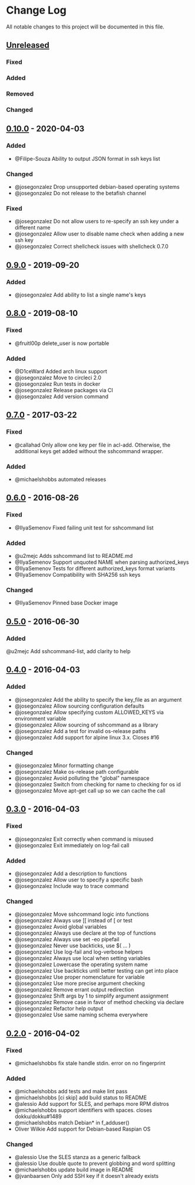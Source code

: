 # Change Log
All notable changes to this project will be documented in this file.

## [Unreleased][unreleased]
### Fixed

### Added

### Removed

### Changed

## [0.10.0] - 2020-04-03

### Added
- @Filipe-Souza Ability to output JSON format in ssh keys list

### Changed
- @josegonzalez Drop unsupported debian-based operating systems
- @josegonzalez Do not release to the betafish channel

### Fixed
- @josegonzalez Do not allow users to re-specify an ssh key under a different name
- @josegonzalez Allow user to disable name check when adding a new ssh key
- @josegonzalez Correct shellcheck issues with shellcheck 0.7.0

## [0.9.0] - 2019-09-20

### Added
- @josegonzalez Add ability to list a single name's keys

## [0.8.0] - 2019-08-10
### Fixed
- @fruitl00p delete_user is now portable

### Added
- @D1ceWard Added arch linux support
- @josegonzalez Move to circleci 2.0
- @josegonzalez Run tests in docker
- @josegonzalez Release packages via CI
- @josegonzalez Add version command

## [0.7.0] - 2017-03-22
### Fixed
- @callahad Only allow one key per file in acl-add. Otherwise, the additional keys get added without the sshcommand wrapper.

### Added
- @michaelshobbs automated releases


## [0.6.0] - 2016-08-26
### Fixed
- @IlyaSemenov Fixed failing unit test for sshcommand list

### Added
- @u2mejc Adds sshcommand list to README.md
- @IlyaSemenov Support unquoted NAME when parsing authorized_keys
- @IlyaSemenov Tests for different authorized_keys format variants
- @IlyaSemenov Compatibility with SHA256 ssh keys

### Changed
- @IlyaSemenov Pinned base Docker image


## [0.5.0] - 2016-06-30
### Added
@u2mejc Add sshcommand-list, add clarity to help


## [0.4.0] - 2016-04-03
### Added
- @josegonzalez Add the ability to specify the key_file as an argument
- @josegonzalez Allow sourcing configuration defaults
- @josegonzalez Allow specifying custom ALLOWED_KEYS via environment variable
- @josegonzalez Allow sourcing of sshcommand as a library
- @josegonzalez Add a test for invalid os-release paths
- @josegonzalez Add support for alpine linux 3.x. Closes #16

### Changed
- @josegonzalez Minor formatting change
- @josegonzalez Make os-release path configurable
- @josegonzalez Avoid polluting the "global" namespace
- @josegonzalez Switch from checking for name to checking for os id
- @josegonzalez Move apt-get call up so we can cache the call


## [0.3.0] - 2016-04-03
### Fixed
- @josegonzalez Exit correctly when command is misused
- @josegonzalez Exit immediately on log-fail call

### Added
- @josegonzalez Add a description to functions
- @josegonzalez Allow user to specify a specific bash
- @josegonzalez Include way to trace command

### Changed
- @josegonzalez Move sshcommand logic into functions
- @josegonzalez Always use [[ instead of [ or test
- @josegonzalez Avoid global variables
- @josegonzalez Always use declare at the top of functions
- @josegonzalez Always use set -eo pipefail
- @josegonzalez Never use backticks, use $( ... )
- @josegonzalez Use log-fail and log-verbose helpers
- @josegonzalez Always use local when setting variables
- @josegonzalez Lowercase the operating system name
- @josegonzalez Use backticks until better testing can get into place
- @josegonzalez Use proper nomenclature for variable
- @josegonzalez Use more precise argument checking
- @josegonzalez Remove errant output redirection
- @josegonzalez Shift args by 1 to simplify argument assignment
- @josegonzalez Remove case in favor of method checking via declare
- @josegonzalez Refactor help output
- @josegonzalez Use same naming schema everywhere


## [0.2.0] - 2016-04-02
### Fixed
- @michaelshobbs fix stale handle stdin. error on no fingerprint

### Added
- @michaelshobbs add tests and make lint pass
- @michaelshobbs [ci skip] add build status to README
- @alessio Add support for SLES, and perhaps more RPM distros
- @michaelshobbs support identifiers with spaces. closes dokku/dokku#1489
- @michaelshobbs match Debian* in f_adduser()
- Oliver Wilkie Add support for Debian-based Raspian OS

### Changed
- @alessio Use the SLES stanza as a generic fallback
- @alessio Use double quote to prevent globbing and word splitting
- @michaelshobbs update build image in README
- @jvanbaarsen Only add SSH key if it doesn't already exists

[unreleased]: https://github.com/dokku/sshcommand/compare/v0.10.0...HEAD
[0.10.0]: https://github.com/dokku/sshcommand/compare/v0.9.0...v0.10.0
[0.9.0]: https://github.com/dokku/sshcommand/compare/v0.8.0...v0.9.0
[0.8.0]: https://github.com/dokku/sshcommand/compare/v0.7.0...v0.8.0
[0.7.0]: https://github.com/dokku/sshcommand/compare/v0.6.0...v0.7.0
[0.6.0]: https://github.com/dokku/sshcommand/compare/v0.5.0...v0.6.0
[0.5.0]: https://github.com/dokku/sshcommand/compare/v0.4.0...v0.5.0
[0.4.0]: https://github.com/dokku/sshcommand/compare/v0.3.0...v0.4.0
[0.3.0]: https://github.com/dokku/sshcommand/compare/v0.2.0...v0.3.0
[0.2.0]: https://github.com/dokku/sshcommand/compare/v0.1.0...v0.2.0
